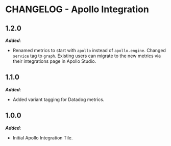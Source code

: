 # CHANGELOG - Apollo Integration

## 1.2.0

***Added***: 

* Renamed metrics to start with `apollo` instead of `apollo.engine`. Changed `service` tag to `graph`. Existing users can migrate to the new metrics via their integrations page in Apollo Studio.

## 1.1.0

***Added***: 

* Added variant tagging for Datadog metrics.

## 1.0.0

***Added***: 

* Initial Apollo Integration Tile.
